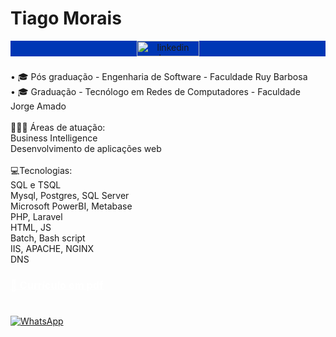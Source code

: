 

# Tiago Morais

<div align="center">
<a href="https://www.linkedin.com/in/tiagomf1" target="_blank">
 <div width="100%" style="background-color: #0037B5">
  <img src="https://img.shields.io/static/v1?message=LinkedIn&logo=linkedin&label=&color=0037B5&logoColor=white&labelColor=&style=for-the-badge" height="25" width="100" alt="linkedin logo"  /> 
 </div>
  </a>
</div>

###

<p align="left">• 🎓 Pós graduação - Engenharia de Software - Faculdade Ruy Barbosa<br>• 🎓 Graduação - Tecnólogo em Redes de Computadores - Faculdade Jorge Amado
<br>
<br> 🧑🏽‍💻 Áreas de atuação:
<br> Business Intelligence
<br> Desenvolvimento de aplicações web
<br>
<br> 💻Tecnologias:
<br> SQL e TSQL
<br> Mysql, Postgres, SQL Server
<br> Microsoft PowerBI, Metabase
<br> PHP, Laravel
<br> HTML, JS
<br> Batch, Bash script
<br> IIS, APACHE, NGINX
<br> DNS
</p>

###


### <div><a style="color:white" href="https://feito.online/external/Profile.pdf">📃 Currículo em pdf</a></div>
#


<div>
<a aria-label="Chat on WhatsApp" href="https://wa.me/5571988122398?text=whatsapp%20pela%20DIO.me"><img alt="WhatsApp" src="https://feito.online/external/whatsapp.svg" />
<a />
</div>
